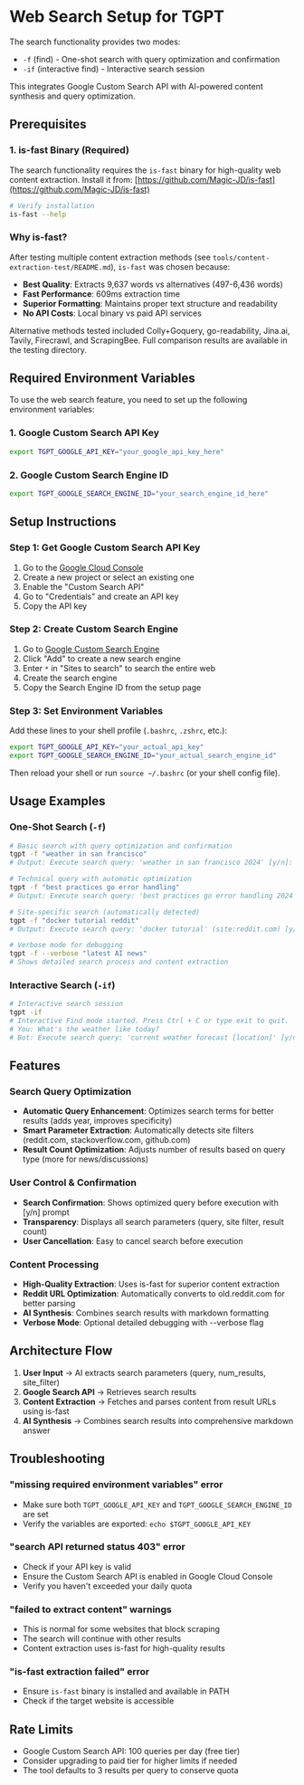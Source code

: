 # Web Search Setup for TGPT

The search functionality provides two modes:
- `-f` (find) - One-shot search with query optimization and confirmation
- `-if` (interactive find) - Interactive search session

This integrates Google Custom Search API with AI-powered content synthesis and query optimization.

## Prerequisites

### 1. is-fast Binary (Required)
The search functionality requires the `is-fast` binary for high-quality web content extraction. Install it from:
[https://github.com/Magic-JD/is-fast](https://github.com/Magic-JD/is-fast)

```bash
# Verify installation
is-fast --help
```

### Why is-fast?
After testing multiple content extraction methods (see `tools/content-extraction-test/README.md`), `is-fast` was chosen because:
- **Best Quality**: Extracts 9,637 words vs alternatives (497-6,436 words)
- **Fast Performance**: 609ms extraction time
- **Superior Formatting**: Maintains proper text structure and readability
- **No API Costs**: Local binary vs paid API services

Alternative methods tested included Colly+Goquery, go-readability, Jina.ai, Tavily, Firecrawl, and ScrapingBee. Full comparison results are available in the testing directory.

## Required Environment Variables

To use the web search feature, you need to set up the following environment variables:

### 1. Google Custom Search API Key
```bash
export TGPT_GOOGLE_API_KEY="your_google_api_key_here"
```

### 2. Google Custom Search Engine ID
```bash
export TGPT_GOOGLE_SEARCH_ENGINE_ID="your_search_engine_id_here"
```

## Setup Instructions

### Step 1: Get Google Custom Search API Key
1. Go to the [Google Cloud Console](https://console.cloud.google.com/)
2. Create a new project or select an existing one
3. Enable the "Custom Search API"
4. Go to "Credentials" and create an API key
5. Copy the API key

### Step 2: Create Custom Search Engine
1. Go to [Google Custom Search Engine](https://cse.google.com/cse/)
2. Click "Add" to create a new search engine
3. Enter `*` in "Sites to search" to search the entire web
4. Create the search engine
5. Copy the Search Engine ID from the setup page

### Step 3: Set Environment Variables
Add these lines to your shell profile (`.bashrc`, `.zshrc`, etc.):

```bash
export TGPT_GOOGLE_API_KEY="your_actual_api_key"
export TGPT_GOOGLE_SEARCH_ENGINE_ID="your_actual_search_engine_id"
```

Then reload your shell or run `source ~/.bashrc` (or your shell config file).

## Usage Examples

### One-Shot Search (`-f`)
```bash
# Basic search with query optimization and confirmation
tgpt -f "weather in san francisco"
# Output: Execute search query: 'weather in san francisco 2024' [y/n]: y

# Technical query with automatic optimization  
tgpt -f "best practices go error handling"
# Output: Execute search query: 'best practices go error handling 2024' [y/n]: y

# Site-specific search (automatically detected)
tgpt -f "docker tutorial reddit"
# Output: Execute search query: 'docker tutorial' (site:reddit.com) [y/n]: y

# Verbose mode for debugging
tgpt -f --verbose "latest AI news"
# Shows detailed search process and content extraction
```

### Interactive Search (`-if`)
```bash
# Interactive search session
tgpt -if
# Interactive Find mode started. Press Ctrl + C or type exit to quit.
# You: What's the weather like today?
# Bot: Execute search query: 'current weather forecast [location]' [y/n]: y
```

## Features

### Search Query Optimization
- **Automatic Query Enhancement**: Optimizes search terms for better results (adds year, improves specificity)
- **Smart Parameter Extraction**: Automatically detects site filters (reddit.com, stackoverflow.com, github.com)
- **Result Count Optimization**: Adjusts number of results based on query type (more for news/discussions)

### User Control & Confirmation
- **Search Confirmation**: Shows optimized query before execution with [y/n] prompt
- **Transparency**: Displays all search parameters (query, site filter, result count)
- **User Cancellation**: Easy to cancel search before execution

### Content Processing
- **High-Quality Extraction**: Uses is-fast for superior content extraction
- **Reddit URL Optimization**: Automatically converts to old.reddit.com for better parsing  
- **AI Synthesis**: Combines search results with markdown formatting
- **Verbose Mode**: Optional detailed debugging with --verbose flag

## Architecture Flow

1. **User Input** → AI extracts search parameters (query, num_results, site_filter)
2. **Google Search API** → Retrieves search results
3. **Content Extraction** → Fetches and parses content from result URLs using is-fast
4. **AI Synthesis** → Combines search results into comprehensive markdown answer

## Troubleshooting

### "missing required environment variables" error
- Make sure both `TGPT_GOOGLE_API_KEY` and `TGPT_GOOGLE_SEARCH_ENGINE_ID` are set
- Verify the variables are exported: `echo $TGPT_GOOGLE_API_KEY`

### "search API returned status 403" error
- Check if your API key is valid
- Ensure the Custom Search API is enabled in Google Cloud Console
- Verify you haven't exceeded your daily quota

### "failed to extract content" warnings
- This is normal for some websites that block scraping
- The search will continue with other results
- Content extraction uses is-fast for high-quality results

### "is-fast extraction failed" error
- Ensure `is-fast` binary is installed and available in PATH
- Check if the target website is accessible

## Rate Limits

- Google Custom Search API: 100 queries per day (free tier)
- Consider upgrading to paid tier for higher limits if needed
- The tool defaults to 3 results per query to conserve quota